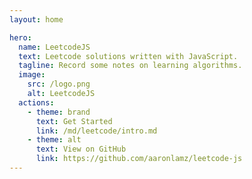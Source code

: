 ```yaml
---
layout: home

hero:
  name: LeetcodeJS
  text: Leetcode solutions written with JavaScript.
  tagline: Record some notes on learning algorithms.
  image:
    src: /logo.png
    alt: LeetcodeJS
  actions:
    - theme: brand
      text: Get Started
      link: /md/leetcode/intro.md
    - theme: alt
      text: View on GitHub
      link: https://github.com/aaronlamz/leetcode-js
---
```

